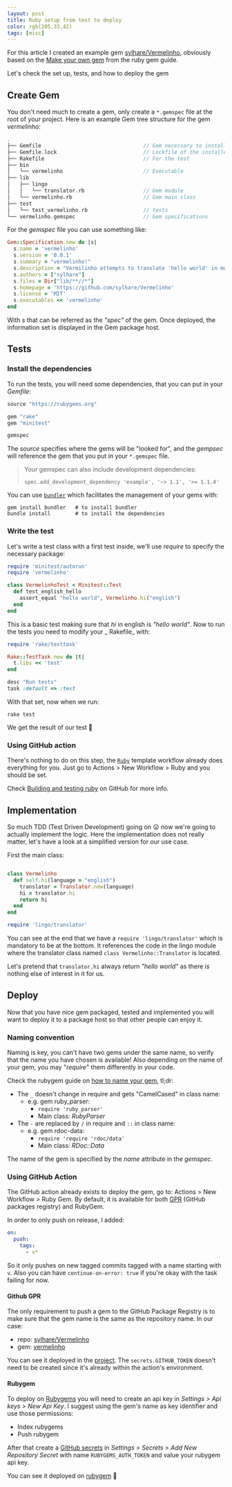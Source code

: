 ```yaml
---
layout: post 
title: Ruby setup from test to deploy 
color: rgb(205,33,42)
tags: [misc]
---
```


For this article I created an example gem [sylhare/Vermelinho](https://github.com/sylhare/Vermelinho), obviously based
on the [Make your own gem](https://guides.rubygems.org/make-your-own-gem/) from the ruby gem guide.

Let's check the set up, tests, and how to deploy the gem

## Create Gem

You don't need much to create a gem, only create a `*.gemspec` file at the root of your project. Here is an example Gem
tree structure for the gem _vermelinho_:

```groovy
.
├── Gemfile                                 // Gem necessary to install for it
├── Gemfile.lock                            // Lockfile of the installed dependant gems
├── Rakefile                                // For the test
├── bin
│   └── vermelinho                          // Executable
├── lib
│   ├── lingo
│   │   └── translator.rb                   // Gem module
│   └── vermelinho.rb                       // Gem main class
├── test
│   └── test_vermelinho.rb                  // tests
└── vermelinho.gemspec                      // Gem specifications
```

For the _gemspec_ file you can use something like:

```ruby
Gem::Specification.new do |s|
  s.name = 'vermelinho'
  s.version = '0.0.1'
  s.summary = "vermelinho!"
  s.description = "Vermilinho attempts to translate 'hello world' in multiple languages"
  s.authors = ["sylhare"]
  s.files = Dir["lib/**//*"]
  s.homepage = 'https://github.com/sylhare/Vermelinho'
  s.license = 'MIT'
  s.executables << 'vermelinho'
end
```

With _s_ that can be referred as the _"spec"_ of the gem. Once deployed, the information set is displayed in the Gem
package host.

## Tests

### Install the dependencies

To run the tests, you will need some dependencies, that you can put in your _Gemfile_:

```ruby
source "https://rubygems.org"

gem "rake"
gem "minitest"

gemspec
```

The _source_ specifies where the gems will be "looked for", and the _gempsec_ will reference the gem that you put in
your `*.gemspec` file.

> Your gemspec can also include development dependencies:
> ```
> spec.add_development_dependency 'example', '~> 1.1', '>= 1.1.4'
> ```

You can use [`bundler`](https://bundler.io/) which facilitates the management of your gems with:

```shell
gem install bundler   # to install bundler
bundle install        # to install the dependencies
```

### Write the test

Let's write a test class with a first test inside, we'll use _require_ to specify the necessary package:

```ruby
require 'minitest/autorun'
require 'vermelinho'

class VermelinhoTest < Minitest::Test
  def test_english_hello
    assert_equal "hello world", Vermelinho.hi("english")
  end
end
```

This is a basic test making sure that _hi_ in english is _"hello world"_. Now to run the tests you need to modify your _
Rakefile_ with:

```ruby
require 'rake/testtask'

Rake::TestTask.new do |t|
  t.libs << 'test'
end

desc "Run tests"
task :default => :test
```

With that set, now when we run:

```shell
rake test
```

We get the result of our test 🎉

### Using GitHub action

There's nothing to do on this step, the [`Ruby`](https://github.com/actions/starter-workflows/blob/main/ci/ruby.yml)
template workflow already does everything for you. Just go to Actions > New Workflow > Ruby and you should be set.

Check [Building and testing ruby](https://docs.github.com/en/actions/guides/building-and-testing-ruby) on GitHub for
more info.

## Implementation

So much TDD (Test Driven Development) going on 😛 now we're going to actually implement the logic. Here the
implementation does not really matter, let's have a look at a simplified version for our use case.

First the main class:

```ruby

class Vermelinho
  def self.hi(language = "english")
    translator = Translator.new(language)
    hi = translator.hi
    return hi
  end
end

require 'lingo/translator'
```

You can see at the end that we have a `require 'lingo/translator'` which is mandatory to be at the bottom. It references
the code in the lingo module where the translator class named `class Vermelinho::Translator` is located.

Let's pretend that `translator.hi` always return _"hello world"_ as there is nothing else of interest in it for us.

## Deploy

Now that you have nice gem packaged, tested and implemented you will want to deploy it to a package host so that other
people can enjoy it.

### Naming convention

Naming is key, you can't have two gems under the same name, so verify that the name you have chosen is available!
Also depending on the name of your gem, you may "_require_" them differently in your code.

Check the rubygem guide on [how to name your gem](https://guides.rubygems.org/name-your-gem/), tl;dr:

- The `_` doesn't change in require and gets "CamelCased" in class name:
    - e.g. gem ruby_parser:
        - `require 'ruby_parser'`
        - Main class: _RubyParser_
- The `-` are replaced by `/` in require and `::` in class name:
    - e.g. gem rdoc-data:
        - `require 'require 'rdoc/data'`
        - Main class: _RDoc::Data_

The name of the gem is specified by the _name_ attribute in the _gemspec_.

### Using GitHub Action

The GitHub action already exists to deploy the gem, go to: Actions > New Workflow > Ruby Gem. By default, it is
available for both [GPR](https://github.com/features/packages) (GitHub packages registry) and RubyGem.

In order to only push on release, I added:

```yaml
on:
  push:
    tags:
      - v*
```

So it only pushes on new tagged commits tagged with a name starting with `v`. Also you can
have `continue-on-error: true` if you're okay with the task failing for now.

#### Github GPR

The only requirement to push a gem to the GitHub Package Registry is to make sure that the gem name is the same as the
repository name. In our case:

- repo: [sylhare/Vermelinho](https://github.com/sylhare/Vermelinho)
- gem: [vermelinho](https://github.com/sylhare/Vermelinho/packages/)

You can see it deployed in the [project](https://github.com/sylhare/Vermelinho/packages/).
The `secrets.GITHUB_TOKEN` doesn't need to be created since it's already within the action's environment.

#### Rubygem

To deploy on [Rubygems](https://rubygems.org/) you will need to create an api key in _Settings > Api keys > New Api Key_.
I suggest using the gem's name as key identifier and use those permissions:

- Index rubygems 
- Push rubygem

After that create a [GitHub secrets](https://docs.github.com/en/actions/reference/encrypted-secrets) in _Settings >
Secrets > Add New Repository Secret_ with name `RUBYGEMS_AUTH_TOKEN` and value your rubygem api key.

You can see it deployed on [rubygem](https://rubygems.org/gems/vermelinho) 💎
